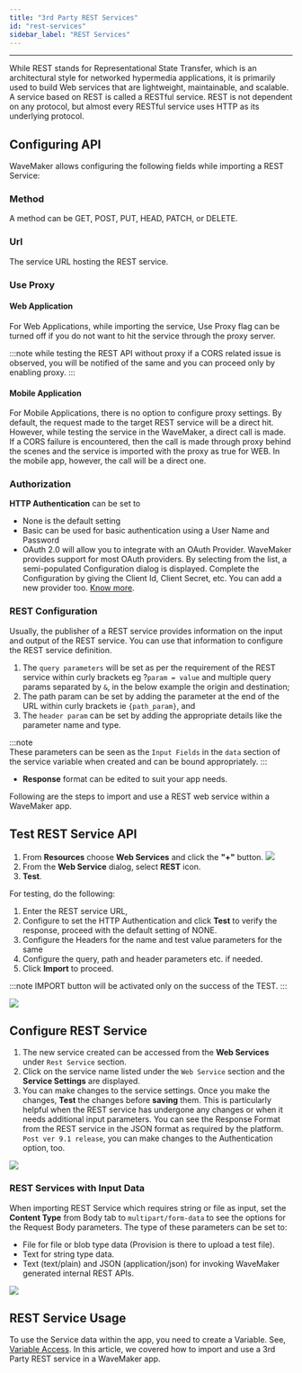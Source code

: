 ```yaml
---
title: "3rd Party REST Services"
id: "rest-services"
sidebar_label: "REST Services"
---
```

---

While REST stands for Representational State Transfer, which is an architectural style for networked hypermedia applications, it is primarily used to build Web services that are lightweight, maintainable, and scalable. A service based on REST is called a RESTful service. REST is not dependent on any protocol, but almost every RESTful service uses HTTP as its underlying protocol.

## Configuring API

WaveMaker allows configuring the following fields while importing a REST Service:

### Method
A method can be GET, POST, PUT, HEAD, PATCH, or DELETE.

### Url
The service URL hosting the REST service.

### Use Proxy

#### Web Application 
For Web Applications, while importing the service, Use Proxy flag can be turned off if you do not want to hit the service through the proxy server. 

:::note
while testing the REST API without proxy if a CORS related issue is observed, you will be notified of the same and you can proceed only by enabling proxy.
:::

#### Mobile Application 
For Mobile Applications, there is no option to configure proxy settings. By default, the request made to the target REST service will be a direct hit. However, while testing the service in the WaveMaker, a direct call is made. If a CORS failure is encountered, then the call is made through proxy behind the scenes and the service is imported with the proxy as true for WEB. In the mobile app, however, the call will be a direct one.

### Authorization
**HTTP Authentication** can be set to
- None is the default setting
- Basic can be used for basic authentication using a User Name and Password
- OAuth 2.0 will allow you to integrate with an OAuth Provider. WaveMaker provides support for most OAuth providers. By selecting from the list, a semi-populated Configuration dialog is displayed. Complete the Configuration by giving the Client Id, Client Secret, etc. You can add a new provider too. 
[Know more](/learn/app-development/services/web-services/oauth-2-0-rest-services/).

### REST Configuration

Usually, the publisher of a REST service provides information on the input and output of the REST service. You can use that information to configure the REST service definition.

1. The `query parameters` will be set as per the requirement of the REST service within curly brackets eg ?`param = value` and multiple query params separated by `&`, in the below example the origin and destination;
2. The path param can be set by adding the parameter at the end of the URL within curly brackets ie `{path_param}`, and
3. The `header param` can be set by adding the appropriate details like the parameter name and type.

:::note    
These parameters can be seen as the `Input Fields` in the `data` section of the service variable when created and can be bound appropriately.
:::

- **Response** format can be edited to suit your app needs.

Following are the steps to import and use a REST web service within a WaveMaker app.

## Test REST Service API

1. From **Resources** choose **Web Services** and click the **"+"** button. [![](/learn/assets/Web_Service1.png)](/learn/assets/Web_Service1.png)
2. From the **Web Service** dialog, select **REST** icon.
3. **Test**. 

For testing, do the following: 

1. Enter the REST service URL,
2. Configure to set the HTTP Authentication and click **Test** to verify the response, proceed with the default setting of NONE.
3. Configure the Headers for the name and test value parameters for the same
4. Configure the query, path and header parameters etc. if needed.
5. Click **Import** to proceed. 

:::note
IMPORT button will be activated only on the success of the TEST.
:::

[![](/learn/assets/rest_import.png)](/learn/assets/rest_import.png)

## Configure REST Service

1. The new service created can be accessed from the **Web Services** under `Rest Service` section.
2. Click on the service name listed under the `Web Service` section and the **Service Settings** are displayed.
3. You can make changes to the service settings. Once you make the changes, **Test** the changes before **saving** them. This is particularly helpful when the REST service has undergone any changes or when it needs additional input parameters. You can see the Response Format from the REST service in the JSON format as required by the platform. `Post ver 9.1 release`, you can make changes to the Authentication option, too. 

[![](/learn/assets/rest_settings.png?v=20)](/learn/assets/rest_settings.png?v=20)

### REST Services with Input Data

When importing REST Service which requires string or file as input, set the **Content Type** from Body tab to `multipart/form-data` to see the options for the Request Body parameters. The type of these parameters can be set to:

- File for file or blob type data (Provision is there to upload a test file).
- Text for string type data.
- Text (text/plain) and JSON (application/json) for invoking WaveMaker generated internal REST APIs.

[![](/learn/assets/rest_formdata.png?v=20)](/learn/assets/rest_formdata.png?v=20)

## REST Service Usage

To use the Service data within the app, you need to create a Variable. See, [Variable Access](/learn/assets/var_sel.png). In this article, we covered how to import and use a 3rd Party REST service in a WaveMaker app.

